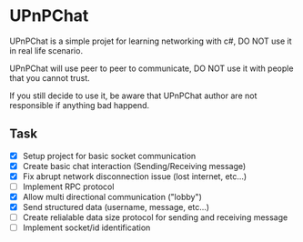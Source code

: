 # UPnPChat

UPnPChat is a simple projet for learning networking with c#, DO NOT use it in real life scenario.

UPnPChat will use peer to peer to communicate, DO NOT use it with people that you cannot trust.

If you still decide to use it, be aware that UPnPChat author are not responsible if anything bad happend.

## Task

- [x] Setup project for basic socket communication
- [x] Create basic chat interaction (Sending/Receiving message)
- [x] Fix abrupt network disconnection issue (lost internet, etc...)
- [ ] Implement RPC protocol
- [x] Allow multi directional communication ("lobby")
- [x] Send structured data (username, message, etc...)
- [ ] Create relialable data size protocol for sending and receiving message
- [ ] Implement socket/id identification